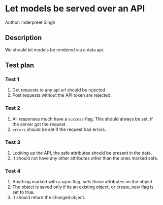 # Let models be served over an API

Author: Inderpreet Singh

## Description
We should let models be rendered via a data api.

## Test plan

### Test 1
1. Get requests to any api url should be rejected
2. Post requests without the API token are rejected.


### Test 2
1. All responses much have a ```success``` flag. This should always be set, if the server got the request.
2. ```errors``` should be set if the request had errors.

### Test 3
1. Looking up the API, the safe attributes should be present in the data.
2. It should not have any other attributes other than the ones marked safe.

### Test 4
1. Anything marked with a sync flag, sets those attributes on the object.
2. The object is saved only if its an existing object, or create_new flag is set to true.
3. It should return the changed object.
